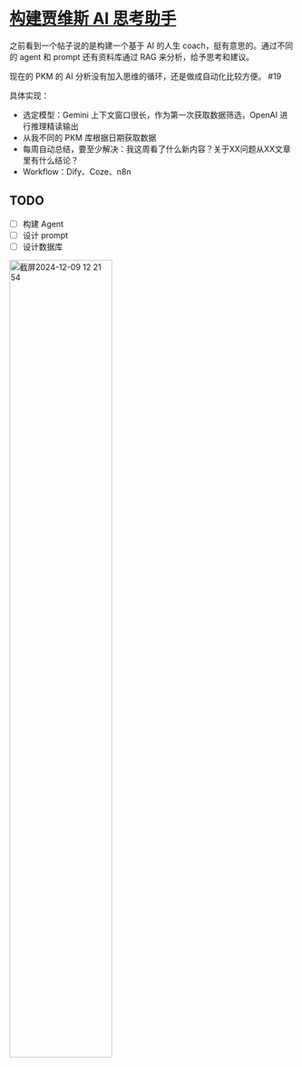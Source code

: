 # [构建贾维斯 AI 思考助手](https://github.com/VandeeFeng/gitmemo/issues/22)

之前看到一个帖子说的是构建一个基于 AI 的人生 coach，挺有意思的。通过不同的 agent 和 prompt 还有资料库通过 RAG 来分析，给予思考和建议。

现在的 PKM 的 AI  分析没有加入思维的循环，还是做成自动化比较方便。 #19 

具体实现：
- 选定模型：Gemini 上下文窗口很长，作为第一次获取数据筛选，OpenAI 进行推理精读输出
- 从我不同的 PKM 库根据日期获取数据
- 每周自动总结，要至少解决：我这周看了什么新内容？关于XX问题从XX文章里有什么结论？
- Workflow：Dify、Coze、n8n

## TODO
- [ ] 构建 Agent
- [ ] 设计 prompt
- [ ] 设计数据库

<img width="60%" alt="截屏2024-12-09 12 21 54" src="https://github.com/user-attachments/assets/715d6bda-a75a-4907-8e54-656db5fc4073">

